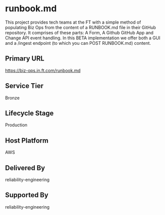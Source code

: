 # runbook.md

This project provides tech teams at the FT with a simple method of populating Biz Ops from the content of a RUNBOOK.md file in their GitHub repository. It comprises of these parts: A Form, A Github GitHub App and Change API event handling.
In this BETA implementation we offer both a GUI and a /ingest endpoint (to which you can POST RUNBOOK.md) content.

## Primary URL

https://biz-ops.in.ft.com/runbook.md

## Service Tier

Bronze

## Lifecycle Stage

Production

## Host Platform

AWS

## Delivered By

reliability-engineering

## Supported By

reliability-engineering
